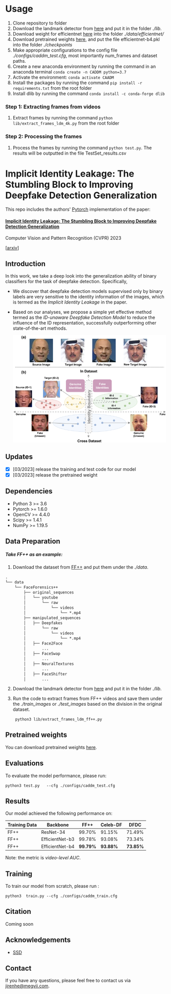 # Usage 

1. Clone repository to folder
2. Download the landmark detector from [here](https://github.com/codeniko/shape_predictor_81_face_landmarks) and put it in the folder *./lib*.
3. Download weight for efficientnet [here](https://github.com/lukemelas/EfficientNet-PyTorch/releases/download/1.0/efficientnet-b4-6ed6700e.pth) into the folder *./data/efficientnet/*
3. Download pretrained weights [here](https://drive.google.com/file/d/1JNMI4RGssgCOl9t05jkUa6imnw5XR5id/view?usp=sharing), and put the file efficientnet-b4.pkl into the folder *./checkpoints*
4. Make appropriate configurations to the config file *./configs/caddm_test.cfg*, most importantly num_frames and dataset paths.
5. Create a new anaconda environment by running the command in an anaconda terminal ```conda create -n CADDM python=3.7```
6. Activate the environment: ```conda activate CAADM``` 
7. Install the packages by running the command ```pip install -r requirements.txt``` from the root folder
8. Install dlib by running the command ```conda install -c conda-forge dlib```

### Step 1: Extracting frames from videos

1. Extract frames by running the command ```python lib/extract_frames_ldm_4k.py``` from the root folder

### Step 2: Processing the frames

1. Process the frames by running the command ```python test.py```. The results will be outputted in the file TestSet_results.csv

# Implicit Identity Leakage: The Stumbling Block to Improving Deepfake Detection Generalization

This repo includes the authors' [Pytorch](https://pytorch.org/) implementation of the paper:

#### [Implicit Identity Leakage: The Stumbling Block to Improving Deepfake Detection Generalization](https://arxiv.org/abs/2210.14457)

Computer Vision and Pattern Recognition (CVPR) 2023

[[arxiv](https://arxiv.org/abs/2210.14457)]

## Introduction

In this work, we take a deep look into the generalization ability of binary classifiers for the task of deepfake detection. Specifically, 

- We discover that deepfake detection models supervised only by binary labels are very sensitive to the identity information of the images, which is termed as the *Implicit Identity Leakage* in the paper. 

- Based on our analyses, we propose a simple yet effective method termed as the *ID-unaware Deepfake Detection Model* to reduce the influence of the ID representation, successfully outperforming other state-of-the-art methods.

  ![overview](./overview.png)

## Updates

- [x] [03/2023] release the training and test code for our model 
- [x] [03/2023] release the pretrained weight 

## Dependencies

* Python 3 >= 3.6
* Pytorch >= 1.6.0
* OpenCV >= 4.4.0
* Scipy >= 1.4.1
* NumPy >= 1.19.5

## Data Preparation

##### Take FF++ as an example:

1. Download the dataset from [FF++](https://github.com/ondyari/FaceForensics) and put them under the *./data*.

```
.
└── data
    └── FaceForensics++
        ├── original_sequences
        │   └── youtube
        │       └── raw
        │           └── videos
        │               └── *.mp4
        ├── manipulated_sequences
        │   ├── Deepfakes
        │       └── raw
        │           └── videos
        │               └── *.mp4
        │   ├── Face2Face
        │		...
        │   ├── FaceSwap
        │		...
        │   ├── NeuralTextures
        │		...
        │   ├── FaceShifter
        │		...
```

2. Download the landmark detector from [here](https://github.com/codeniko/shape_predictor_81_face_landmarks) and put it in the folder *./lib*.

3. Run the code to extract frames from FF++ videos and save them under the *./train_images* or *./test_images* based on the division in the original dataset.

   ```
    python3 lib/extract_frames_ldm_ff++.py
   ```

## Pretrained weights

You can download pretrained weights [here](https://drive.google.com/file/d/1JNMI4RGssgCOl9t05jkUa6imnw5XR5id/view?usp=sharing). 

## Evaluations

To evaluate the model performance, please run: 

```
python3 test.py   --cfg ./configs/caddm_test.cfg
```

## Results

Our model achieved the following performance on:

| Training Data | Backbone        | FF++       | Celeb-DF   | DFDC       |
| ------------- | --------------- | ---------- | ---------- | ---------- |
| FF++          | ResNet-34       | 99.70%     | 91.15%     | 71.49%     |
| FF++          | EfficientNet-b3 | 99.78%     | 93.08%     | 73.34%     |
| FF++          | EfficientNet-b4 | **99.79%** | **93.88%** | **73.85%** |

Note: the metric is *video-level AUC*.

## Training

To train our model from scratch, please run :

```
python3  train.py --cfg ./configs/caddm_train.cfg
```

## Citation

Coming soon

## Acknowledgements

- [SSD](https://arxiv.org/abs/1512.02325)

## Contact

If you have any questions, please feel free to contact us via jirenhe@megvii.com.
